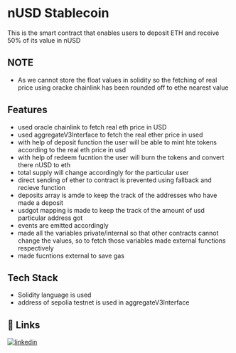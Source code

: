 
# nUSD Stablecoin
This is the smart contract that enables users to deposit ETH and receive 50% of its value in nUSD 

## NOTE
- As we cannot store the float values in solidity so the fetching of real price using oracke chainlink has been rounded off to ethe nearest value



## Features

- used oracle chainlink to fetch real eth price in USD
- used aggregateV3Interface  to fetch the real ether price in used
- with help of deposit function the user will be able to mint hte tokens according to the real eth price in usd 
- with help of redeem fucntion the user will burn the tokens and convert there nUSD to eth 
- total supply will change accordingly for the particular user
- direct sending of ether to contract is prevented using fallback and recieve function
- deposits array is amde to keep the track of the addresses who have made a deposit
- usdgot mapping is made to keep the track of the amount of usd particular address got 
- events are emitted accordingly
- made all the variables private/internal so that other contracts cannot change the values, so to fetch those variables made external  functions respectively 
- made fucntions external to save gas





## Tech Stack 

 - Solidity language is used 
 - address of sepolia testnet is used in aggregateV3Interface
 
## 🔗 Links

[![linkedin](https://img.shields.io/badge/linkedin-0A66C2?style=for-the-badge&logo=linkedin&logoColor=white)](https://www.linkedin.com/in/shubham-garg-6232181b8/)


